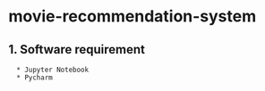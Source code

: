 # movie-recommendation-system
##  1. Software requirement 
      * Jupyter Notebook
      * Pycharm
      
